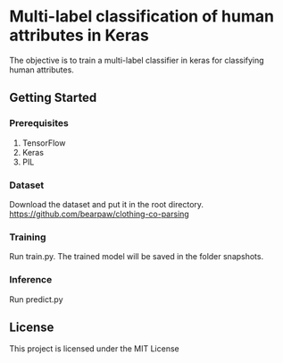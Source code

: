 # Multi-label classification of human attributes in Keras
The objective is to train a multi-label classifier in keras for classifying human attributes. 

## Getting Started
### Prerequisites
1. TensorFlow
2. Keras
3. PIL

### Dataset
 Download the dataset and put it in the root directory.
 https://github.com/bearpaw/clothing-co-parsing
 
### Training
Run train.py.
The trained model will be saved in the folder snapshots.

### Inference
Run predict.py

## License
This project is licensed under the MIT License 

